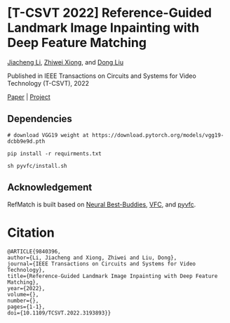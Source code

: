 # [T-CSVT 2022] Reference-Guided Landmark Image Inpainting with Deep Feature Matching

[Jiacheng Li](jclee@mail.ustc.edu.cn), [Zhiwei Xiong](http://staff.ustc.edu.cn/~zwxiong), and [Dong Liu](https://faculty.ustc.edu.cn/dongeliu/)

Published in IEEE Transactions on Circuits and Systems for Video Technology (T-CSVT), 2022

[Paper](https://ieeexplore.ieee.org/document/9840396) | [Project](https://ddlee-cn.github.io/publication/2022-07-26-TCSVT-RefMatch.html)



## Dependencies

```
# download VGG19 weight at https://download.pytorch.org/models/vgg19-dcbb9e9d.pth

pip install -r requirments.txt

sh pyvfc/install.sh

```

## Acknowledgement

RefMatch is built based on [Neural Best-Buddies](https://github.com/kfiraberman/neural_best_buddies), [VFC](https://github.com/jiayi-ma/VFC), and [pyvfc](https://github.com/cramppet/pyvfc).


# Citation
```
@ARTICLE{9840396,  
author={Li, Jiacheng and Xiong, Zhiwei and Liu, Dong},  
journal={IEEE Transactions on Circuits and Systems for Video Technology},   
title={Reference-Guided Landmark Image Inpainting with Deep Feature Matching},   
year={2022},  
volume={},  
number={},  
pages={1-1},  
doi={10.1109/TCSVT.2022.3193893}}
```
